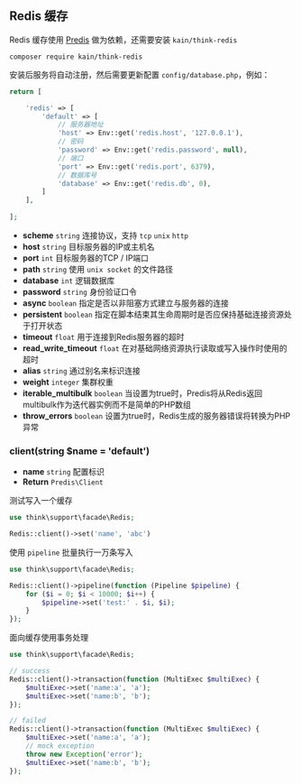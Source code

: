 ## Redis 缓存

Redis 缓存使用 [Predis](https://github.com/nrk/predis) 做为依赖，还需要安装 `kain/think-redis`

```shell
composer require kain/think-redis
```

安装后服务将自动注册，然后需要更新配置 `config/database.php`，例如：

```php
return [

    'redis' => [
        'default' => [
            // 服务器地址
            'host' => Env::get('redis.host', '127.0.0.1'),
            // 密码
            'password' => Env::get('redis.password', null),
            // 端口
            'port' => Env::get('redis.port', 6379),
            // 数据库号
            'database' => Env::get('redis.db', 0),
        ]
    ],
    
];
```

- **scheme** `string` 连接协议，支持 `tcp` `unix` `http`
- **host** `string` 目标服务器的IP或主机名
- **port** `int` 目标服务器的TCP / IP端口
- **path** `string` 使用 `unix socket` 的文件路径
- **database** `int` 逻辑数据库
- **password** `string` 身份验证口令
- **async** `boolean` 指定是否以非阻塞方式建立与服务器的连接
- **persistent** `boolean` 指定在脚本结束其生命周期时是否应保持基础连接资源处于打开状态
- **timeout** `float` 用于连接到Redis服务器的超时
- **read_write_timeout** `float` 在对基础网络资源执行读取或写入操作时使用的超时
- **alias** `string` 通过别名来标识连接
- **weight** `integer` 集群权重
- **iterable_multibulk** `boolean` 当设置为true时，Predis将从Redis返回multibulk作为迭代器实例而不是简单的PHP数组
- **throw_errors** `boolean` 设置为true时，Redis生成的服务器错误将转换为PHP异常

### client(string $name = 'default')

- **name** `string` 配置标识
- **Return** `Predis\Client`

测试写入一个缓存

```php
use think\support\facade\Redis;

Redis::client()->set('name', 'abc')
```

使用 `pipeline` 批量执行一万条写入

```php
use think\support\facade\Redis;

Redis::client()->pipeline(function (Pipeline $pipeline) {
    for ($i = 0; $i < 10000; $i++) {
        $pipeline->set('test:' . $i, $i);
    }
});
```

面向缓存使用事务处理

```php
use think\support\facade\Redis;

// success
Redis::client()->transaction(function (MultiExec $multiExec) {
    $multiExec->set('name:a', 'a');
    $multiExec->set('name:b', 'b');
});

// failed
Redis::client()->transaction(function (MultiExec $multiExec) {
    $multiExec->set('name:a', 'a');
    // mock exception
    throw new Exception('error');
    $multiExec->set('name:b', 'b');
});
```